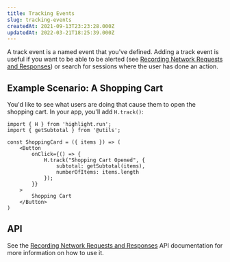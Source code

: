 ```yaml
---
title: Tracking Events
slug: tracking-events
createdAt: 2021-09-13T23:23:28.000Z
updatedAt: 2022-03-21T18:25:39.000Z
---
```


A track event is a named event that you've defined. Adding a track event is useful if you want to be able to be alerted (see [Recording Network Requests and Responses](../3_general-features/alerts.md)) or search for sessions where the user has done an action.

## Example Scenario: A Shopping Cart

You'd like to see what users are doing that cause them to open the shopping cart. In your app, you'll add `H.track()`:

```none
import { H } from 'highlight.run';
import { getSubtotal } from '@utils';

const ShoppingCard = ({ items }) => (
    <Button
        onClick={() => {
            H.track("Shopping Cart Opened", {
                subtotal: getSubtotal(items),
                numberOfItems: items.length
            });
        }}
    >
        Shopping Cart
    </Button>
)
```

## API

See the [Recording Network Requests and Responses](../../../sdk/client.md#Htrack) API documentation for more information on how to use it.
